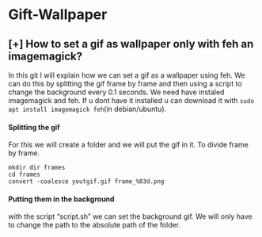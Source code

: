 # Gift-Wallpaper
## [+] How to set a gif as wallpaper only with feh an imagemagick?

In this git I will explain how we can set a gif as a wallpaper using feh. We can do this by splitting the gif frame by frame and then using a script to change the background every 0.1 seconds.
We need have instaled imagemagick and feh. If u dont have it installed u can download it with ```sudo apt install imagemagick feh```(in debian/ubuntu).

#### Splitting the gif
For this we will create a folder and we will put the gif in it. To divide frame by frame.
```
mkdir dir frames
cd frames 
convert -coalesce youtgif.gif frame_%03d.png
```

#### Putting them in the background
with the script “script.sh” we can set the background gif. We will only have to change the path to the absolute path of the folder. 


